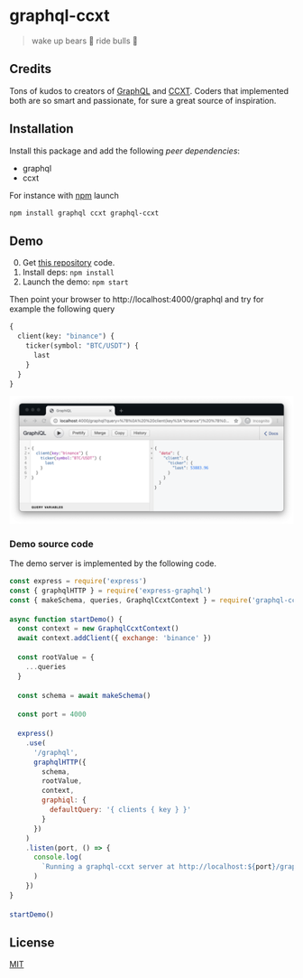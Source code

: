 # graphql-ccxt

> wake up bears 🐻 ride bulls 🐂

## Credits

Tons of kudos to creators of [GraphQL](https://graphql.org/) and [CCXT](http://ccxt.trade). Coders that implemented both are so smart and passionate, for sure a great source of inspiration.

## Installation

Install this package and add the following _peer dependencies_:

- graphql
- ccxt

For instance with [npm](https://www.npmjs.com/) launch

```bash
npm install graphql ccxt graphql-ccxt
```

## Demo

0. Get [this repository](https://github.com/fibo/graphql-ccxt) code.
1. Install deps: `npm install`
2. Launch the demo: `npm start`

Then point your browser to http://localhost:4000/graphql and try for example the following query

```graphql
{
  client(key: "binance") {
    ticker(symbol: "BTC/USDT") {
      last
    }
  }
}
```

![query](media/query.png)

### Demo source code

The demo server is implemented by the following code.

```javascript
const express = require('express')
const { graphqlHTTP } = require('express-graphql')
const { makeSchema, queries, GraphqlCcxtContext } = require('graphql-ccxt')

async function startDemo() {
  const context = new GraphqlCcxtContext()
  await context.addClient({ exchange: 'binance' })

  const rootValue = {
    ...queries
  }

  const schema = await makeSchema()

  const port = 4000

  express()
    .use(
      '/graphql',
      graphqlHTTP({
        schema,
        rootValue,
        context,
        graphiql: {
          defaultQuery: '{ clients { key } }'
        }
      })
    )
    .listen(port, () => {
      console.log(
        `Running a graphql-ccxt server at http://localhost:${port}/graphql`
      )
    })
}

startDemo()
```

## License

[MIT](http://g14n.info/mit-license)
